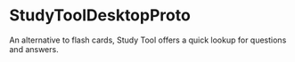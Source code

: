 # StudyToolDesktopProto
An alternative to flash cards, Study Tool offers a quick lookup for questions and answers.
